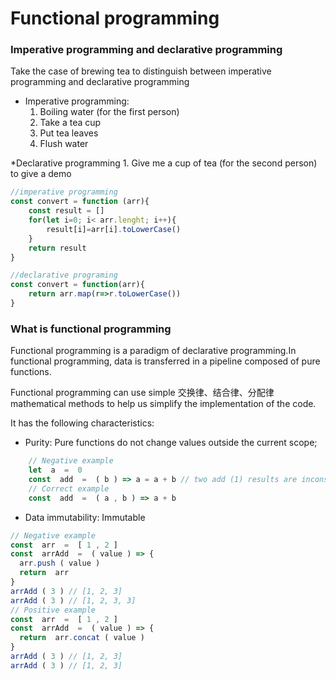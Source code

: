 Functional programming
======================

### Imperative programming and declarative programming

Take the case of brewing tea to distinguish between imperative programming and declarative programming

* Imperative programming: 
    1. Boiling water (for the first person) 
    2. Take a tea cup 
    3. Put tea leaves 
    4. Flush water

*Declarative programming 
    1. Give me a cup of tea (for the second person) to 
    give a demo

```js
//imperative programming
const convert = function (arr){
    const result = []
    for(let i=0; i< arr.lenght; i++){
        result[i]=arr[i].toLowerCase()
    }
    return result
}

//declarative programing 
const convert = function(arr){
    return arr.map(r=>r.toLowerCase())
}
```

### What is functional programming
Functional programming is a paradigm of declarative programming.In functional programming, data is transferred in a pipeline composed of pure functions.

Functional programming can use simple 交换律、结合律、分配律mathematical methods to help us simplify the implementation of the code.

It has the following characteristics:

*   Purity: Pure functions do not change values outside the current scope;
```js
    // Negative example
    let  a  =  0
    const  add  =  ( b ) => a = a + b // two add (1) results are inconsistent       
    // Correct example
    const  add  =  ( a , b ) => a + b    
```

*   Data immutability: Immutable

```js
// Negative example
const  arr  =  [ 1 , 2 ] 
const  arrAdd  =  ( value ) => {  
  arr.push ( value )
  return  arr
}
arrAdd ( 3 ) // [1, 2, 3] 
arrAdd ( 3 ) // [1, 2, 3, 3] 
// Positive example
const  arr  =  [ 1 , 2 ] 
const  arrAdd  =  ( value ) => {  
  return  arr.concat ( value )
}
arrAdd ( 3 ) // [1, 2, 3] 
arrAdd ( 3 ) // [1, 2, 3] 
```